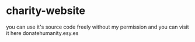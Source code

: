 # charity-website
you can use it's source code freely without my permission
and you can visit it here donatehumanity.esy.es
